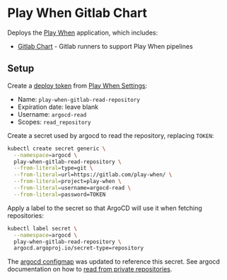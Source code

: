 # Play When Gitlab Chart

Deploys the [Play When][play-when-group] application, which includes:

- [Gitlab Chart][play-when-gitlab-chart] - Gitlab runners to support Play When pipelines

## Setup

Create a [deploy token][] from [Play When Settings][play-when-settings-deploy]:

- Name: `play-when-gitlab-read-repository`
- Expiration date: leave blank
- Username: `argocd-read`
- Scopes: `read_repository`

Create a secret used by argocd to read the repository, replacing `TOKEN`:

```sh
kubectl create secret generic \
  --namespace=argocd \
  play-when-gitlab-read-repository \
  --from-literal=type=git \
  --from-literal=url=https://gitlab.com/play-when/ \
  --from-literal=project=play-when \
  --from-literal=username=argocd-read \
  --from-literal=password=TOKEN
```

Apply a label to the secret so that ArgoCD will use it when fetching repositories:

```sh
kubectl label secret \
  --namespace=argocd \
  play-when-gitlab-read-repository \
  argocd.argoproj.io/secret-type=repository
```

The [argocd configmap][] was updated to reference this secret.
See argocd documentation on how to [read from private repositories][argocd-private].

[deploy token]: https://docs.gitlab.com/ee/user/project/deploy_tokens/index.html#creating-a-deploy-token
[play-when-group]: https://gitlab.com/play-when
[play-when-settings-deploy]: https://gitlab.com/groups/play-when/-/settings/repository#js-deploy-tokens
[play-when-gitlab-chart]: https://gitlab.com/play-when/play-when-gitlab-chart
[argocd configmap]: ../infrastructure/argocd/argocd-cm.yaml
[argocd-private]: https://argoproj.github.io/argo-cd/user-guide/private-repositories/
